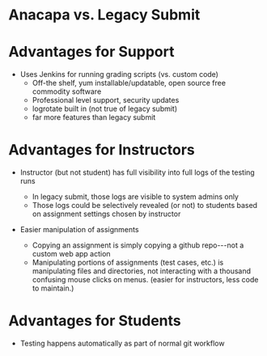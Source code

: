 # Anacapa vs. Legacy Submit

# Advantages for Support

* Uses Jenkins for running grading scripts (vs. custom code)
    * Off-the shelf, yum installable/updatable, open source free commodity software
    * Professional level support, security updates
    * logrotate built in (not true of legacy submit)
    * far more features than legacy submit

# Advantages for Instructors

* Instructor (but not student) has full visibility into full logs of the testing runs
    * In legacy submit, those logs are visible to system admins only
    * Those logs could be selectively revealed (or not) to students based on assignment settings chosen by instructor
   
* Easier manipulation of assignments
    * Copying an assignment is simply copying a github repo---not a custom web app action 
    * Manipulating portions of assignments (test cases, etc.) is manipulating files and directories, not interacting with a thousand confusing mouse clicks on menus.  (easier for instructors, less code to maintain.)
   
# Advantages for Students

* Testing happens automatically as part of normal git workflow

